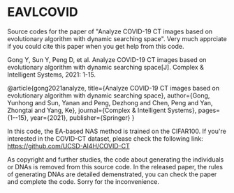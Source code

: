 # EAVLCOVID

Source codes for the paper of "Analyze COVID-19 CT images based on evolutionary algorithm with dynamic searching space". Very much apprciate if you could cite this paper when you get help from this code.

Gong Y, Sun Y, Peng D, et al. Analyze COVID-19 CT images based on evolutionary algorithm with dynamic searching space[J]. Complex & Intelligent Systems, 2021: 1-15.

@article{gong2021analyze,
  title={Analyze COVID-19 CT images based on evolutionary algorithm with dynamic searching space},
  author={Gong, Yunhong and Sun, Yanan and Peng, Dezhong and Chen, Peng and Yan, Zhongtai and Yang, Ke},
  journal={Complex \& Intelligent Systems},
  pages={1--15},
  year={2021},
  publisher={Springer}
}

In this code, the EA-based NAS method is trained on the CIFAR100. If you're interested in the COVID-CT dataset, please check the following link: https://github.com/UCSD-AI4H/COVID-CT

As copyright and further studies, the code about generating the individuals or DNAs is removed from this source code. In the released paper, the rules of generating DNAs are detailed demenstrated, you can check the paper and complete the code. Sorry for the inconvenience.

